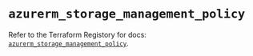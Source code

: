 # `azurerm_storage_management_policy`

Refer to the Terraform Registory for docs: [`azurerm_storage_management_policy`](https://registry.terraform.io/providers/hashicorp/azurerm/3.62.0/docs/resources/storage_management_policy).
